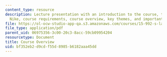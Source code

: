 ```yaml
---
content_type: resource
description: Lecture presentation with an introduction to the course, the case of
  Nike, course requirements, course overview, key themes, and important dates.
file: https://ol-ocw-studio-app-qa.s3.amazonaws.com/courses/15-992-s-lab-laboratory-for-sustainable-business-spring-2008/bf352eb2d9cdf55d8985b6182aaa45dd_lec_01.pdf
file_type: application/pdf
parent_uid: 06975356-3c00-20c3-8acc-59cb09954204
resourcetype: Document
title: Course Overview
uid: bf352eb2-d9cd-f55d-8985-b6182aaa45dd
---
```

